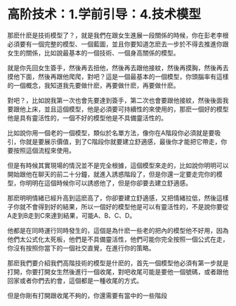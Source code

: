 # 高阶技术：1.学前引导：4.技术模型

那麽什麽是技術模型了？，就是我們在跟女生進展一段關係的時候，你在彭老李根必須要有一個完整的模型、一個藍圖，並且你要知道怎麽去一步於不得去推進你跟女生的關係，比如說最基本的一個技術、一個身高關係的模型。

就是你先回女生簽手，然後再去扭他，然後再去跟他接紋，然後再摸胸，然後再去摸他下面，然後再跟他爬爬，對吧？這是一個最基本的一個模型，你頭腦率有這樣的一個概念，我知道我先要做什麽，再要做什麽，再要做什麽。

對吧？，比如說我第一次也會先要達到簽手，第二次也會要跟他接紋，然後後面我要跟他上床，並且這個模型，他是必須要可持續性的來使用的，那麽一個好的模型他是具有靈活性的，一個不好的模型他是不具備靈活性的。

比如說你用一個老的一個模型，類似於名單方法，像你在A階段你必須就是要吸引，你就是要展示價值，到了C階段你就要建立舒適感，最後你才能把它帶走，你要按照這個流程來使用。

但是有時候其實現場的情況並不是完全根據，這個模型來走的，比如說你明明可以開始跟他在聊天的前二十分鐘，就進入誘惑階段了，但是你還一定要走完你的模型，你明明在這個時候你可以誘惑他了，但是你卻要去建立舒適感。

那麽明明情緒已經升高到這麽高了，你卻要建立舒適感，又把情緒拉低，然後這樣子你就不會得到好的結果，所以一個好的模型他是可以有靈活性的，不是說你要從A走到B走到C來達到結果，可能A、B、C、D。

他都是在同時運行同時發生的，這個是為什麽一些老的把內的模型他不好用，因為他們太公式化太死板，他們是不具備靈活性，他們可能你完全按照一個公式在走，你沒有按照你當下的一個社交直覺，在進行你的策略。

那麽我們要介紹我們高階技術的模型是什麽的，首先一個模型他必須有第一步就是打開，你要打開女生然後進行一個收尾，對吧收尾可能是要他一個號碼，或者跟他回家或者你們去約會，這個都是一種收尾的方式。

但是你剛有打開跟收尾不夠的，你還需要有當中的一些階段
